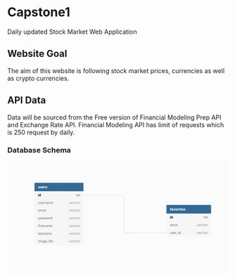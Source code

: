 # Capstone1
Daily updated Stock Market Web Application

## Website Goal
The aim of this website is following stock market prices, currencies as well as crypto currencies.

## API Data
Data will be sourced from the Free version of Financial Modeling Prep API and Exchange Rate API.
Financial Modeling API has limit of requests which is 250 request by daily. 

### Database Schema
![database schema](Stock_Schema.png)
